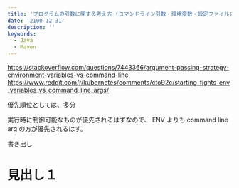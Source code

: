 ```yaml
---
title: 'プログラムの引数に関する考え方 (コマンドライン引数・環境変数・設定ファイルの優先順位)'
date: '2100-12-31'
description: ''
keywords:
  - Java
  - Maven
---
```


https://stackoverflow.com/questions/7443366/argument-passing-strategy-environment-variables-vs-command-line
https://www.reddit.com/r/kubernetes/comments/cto92c/starting_fights_env_variables_vs_command_line_args/

優先順位としては、多分

実行時に制御可能なものが優先されるはずなので、
ENV よりも command line arg の方が優先されるはず。

書き出し

見出し１
====

